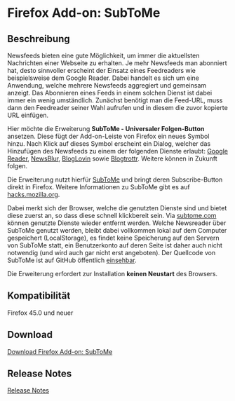 Firefox Add-on: SubToMe
===========================

Beschreibung
-----------------------------------------------

Newsfeeds bieten eine gute Möglichkeit, um immer die aktuellsten Nachrichten einer Webseite zu erhalten. Je mehr Newsfeeds man abonniert hat, desto sinnvoller erscheint der Einsatz eines Feedreaders wie beispielsweise dem Google Reader. Dabei handelt es sich um eine Anwendung, welche mehrere Newsfeeds aggregiert und gemeinsam anzeigt. Das Abonnieren eines Feeds in einem solchen Dienst ist dabei immer ein wenig umständlich. Zunächst benötigt man die Feed-URL, muss dann den Feedreader seiner Wahl aufrufen und in diesem die zuvor kopierte URL einfügen.

Hier möchte die Erweiterung __SubToMe - Universaler Folgen-Button__ ansetzen. Diese fügt der Add-on-Leiste von Firefox ein neues Symbol hinzu. Nach Klick auf dieses Symbol erscheint ein Dialog, welcher das Hinzufügen des Newsfeeds zu einem der folgenden Dienste erlaubt: [Google Reader](http://www.google.com/reader "Google Reader"), [NewsBlur](http://www.newsblur.com/ "NewsBlur"), [BlogLovin](http://www.bloglovin.com/ "BlogLovin") sowie [Blogtrottr](http://blogtrottr.com/ "Blogtrottr"). Weitere können in Zukunft folgen.

Die Erweiterung nutzt hierfür [SubToMe](http://www.subtome.com/ "SubToMe") und bringt deren Subscribe-Button direkt in Firefox. Weitere Informationen zu SubToMe gibt es auf [hacks.mozilla.org](https://hacks.mozilla.org/2013/02/subtome-a-better-subscribe-button/ "hacks.mozilla.org").

Dabei merkt sich der Browser, welche die genutzten Dienste sind und bietet diese zuerst an, so dass diese schnell klickbereit sein. Via [subtome.com](http://www.subtome.com/settings.html "subtome.com") können genutzte Dienste wieder entfernt werden. Welche Newsreader über SubToMe genutzt werden, bleibt dabei vollkommen lokal auf dem Computer gespeichert (LocalStorage), es findet keine Speicherung auf den Servern von SubToMe statt, ein Benutzerkonto auf deren Seite ist daher auch nicht notwendig (und wird auch gar nicht erst angeboten). Der Quellcode von SubToMe ist auf GitHub öffentlich [einsehbar](https://github.com/superfeedr/subtome "GitHub").

Die Erweiterung erfordert zur Installation **keinen Neustart** des Browsers.

Kompatibilität
-----------------------------------------------
Firefox 45.0 und neuer

Download
-----------------------------------------------

[Download Firefox Add-on: SubToMe](https://addons.mozilla.org/de/firefox/addon/subtome-subscribe-button/ "SubToMe")

Release Notes
-----------------------------------------------

[Release Notes](CHANGELOG.md "Release Notes")
